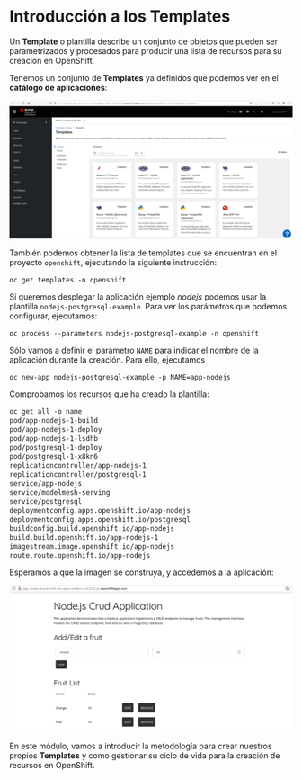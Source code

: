 # Introducción a los Templates

Un **Template** o plantilla describe un conjunto de objetos que pueden ser parametrizados y procesados para producir una lista de recursos para su creación en OpenShift.

Tenemos un conjunto de **Templates** ya definidos que podemos ver en el **catálogo de aplicaciones**:

![template](img/template1.png)

También podemos obtener la lista de templates que se encuentran en el proyecto `openshift`, ejecutando la siguiente instrucción:

    oc get templates -n openshift

Si queremos desplegar la aplicación ejemplo *nodejs* podemos usar la plantilla `nodejs-postgresql-example`. Para ver los parámetros que podemos configurar, ejecutamos:

    oc process --parameters nodejs-postgresql-example -n openshift

Sólo vamos a definir el parámetro `NAME` para indicar el nombre de la aplicación durante la creación. Para ello, ejecutamos

    oc new-app nodejs-postgresql-example -p NAME=app-nodejs

Comprobamos los recursos que ha creado la plantilla:

    oc get all -o name
    pod/app-nodejs-1-build
    pod/app-nodejs-1-deploy
    pod/app-nodejs-1-lsdhb
    pod/postgresql-1-deploy
    pod/postgresql-1-x8kn6
    replicationcontroller/app-nodejs-1
    replicationcontroller/postgresql-1
    service/app-nodejs
    service/modelmesh-serving
    service/postgresql
    deploymentconfig.apps.openshift.io/app-nodejs
    deploymentconfig.apps.openshift.io/postgresql
    buildconfig.build.openshift.io/app-nodejs
    build.build.openshift.io/app-nodejs-1
    imagestream.image.openshift.io/app-nodejs
    route.route.openshift.io/app-nodejs


Esperamos a que la imagen se construya, y accedemos a la aplicación:

![nodejs](img/nodejs.png)

En este módulo, vamos a introducir la metodología para crear nuestros propios **Templates** y como gestionar su ciclo de vida para la creación de recursos en OpenShift.